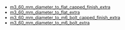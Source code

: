 * [m3_60_mm_diameter_to_flat_capped_finish_extra](m3_60_mm_diameter_to_flat_capped_finish_extra)
* [m3_60_mm_diameter_to_flat_extra](m3_60_mm_diameter_to_flat_extra)
* [m3_60_mm_diameter_to_m6_bolt_capped_finish_extra](m3_60_mm_diameter_to_m6_bolt_capped_finish_extra)
* [m3_60_mm_diameter_to_m6_bolt_extra](m3_60_mm_diameter_to_m6_bolt_extra)
